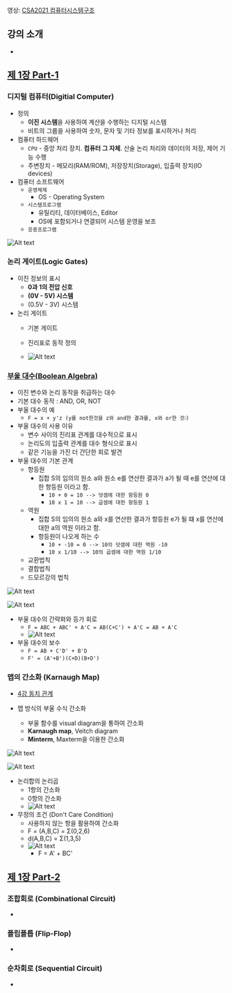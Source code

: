 영상: [CSA2021 컴퓨터시스템구조](https://www.youtube.com/playlist?list=PLc8fQ-m7b1hCHTT7VH2oo0Ng7Et096dYc)

## 강의 소개
- 

## [제 1장 Part-1](https://www.youtube.com/watch?v=SG89LOgT7Vc&list=PLc8fQ-m7b1hCHTT7VH2oo0Ng7Et096dYc&index=2)

### 디지털 컴퓨터(Digitial Computer)

- 정의
  - **이진 시스템**을 사용하여 계산을 수행하는 디지털 시스템
  - 비트의 그룹을 사용하여 숫자, 문자 및 기타 정보를 표시하거나 처리
- 컴퓨터 하드웨어
  - `CPU` - 중앙 처리 장치. **컴퓨터 그 자체**. 산술 논리 처리와 데이터의 저장, 제어 기능 수행
  - 주변장치 - 메모리(RAM/ROM), 저장장치(Storage), 입출력 장치(IO devices)
- 컴퓨터 소프트웨어
  - `운영체제`
    - OS - Operating System
  - `시스템프로그램`
    - 유틸리티, 데이터베이스, Editor
    - OS에 포함되거나 연결되어 시스템 운영을 보조
  - `응용프로그램`

![Alt text](../img/CSA_01.png)

### 논리 게이트(Logic Gates)
- 이진 정보의 표시
  - **0과 1의 전압 신호**
  - **(0V - 5V) 시스템**
  - (0.5V - 3V) 시스템
- 논리 게이트
  - 기본 게이트
  - 진리표로 동작 정의

  - ![Alt text](../img/CSA_01.png)

### [부울 대수(Boolean Algebra)](/이산-수학/명제,추론,귀납,부울대수/부울-대수.md)
- 이진 변수와 논리 동작을 취급하는 대수
- 기본 대수 동작 : AND, OR, NOT
- 부울 대수의 예
  - `F = x + y'z (y를 not한것을 z와 and한 결과를, x와 or한 것❕)`
- 부울 대수의 사용 이유
  - 변수 사이의 진리표 관계를 대수적으로 표시
  - 논리도의 입출력 관계를 대수 형식으로 표시
  - 같은 기능을 가진 더 간단한 회로 발견
- 부울 대수의 기본 관계
  - 항등원
    - 집합 S의 임의의 원소 a와 원소 e를 연산한 결과가 a가 될 때 e를 연산에 대한 항등원 이라고 함.
      - `10 + 0 = 10 --> 덧셈에 대한 항등원 0`
      - `10 x 1 = 10 --> 곱셈에 대한 항등원 1`
  - 역원
    - 집합 S의 임의의 원소 a와 x를 연산한 결과가 항등원 e가 될 떄 x를 연산에 대한 a의 역원 이라고 함.
    - 항등원이 나오게 하는 수
      - `10 + -10 = 0 --> 10의 덧셈에 대한 역원 -10`
      - `10 x 1/10 --> 10의 곱셈에 대한 역원 1/10`
  - 교환법칙
  - 결합법칙
  - 드모르강의 법칙

![Alt text](../img/CSA_03.png)

![Alt text](../img/CSA_04.png)

- 부울 대수의 간략화와 등가 회로
  - `F = ABC + ABC' + A'C = AB(C+C') + A'C = AB + A'C`
  - ![Alt text](../img/CSA_05.png)
- 부울 대수의 보수
  - `F = AB + C'D' + B'D`
  - `F' = (A'+B')(C+D)(B+D')`

### 맵의 간소화 (Karnaugh Map)
- [4강 동치 관계](/이산-수학/이산수학-기초/동치-관계.md)

- 맵 방식의 부울 수식 간소화
  - 부울 함수를 visual diagram을 통하여 간소화
  - **Karnaugh map**, Veitch diagram
  - **Minterm**, Maxterm을 이용한 간소화

![Alt text](../img/CSA_06.png)

![Alt text](../img/CSA_07.png)

- 논리합의 논리곱
  - 1항의 간소화
  - 0항의 간소화
  - ![Alt text](../img/CSA_08.png)
- 무정의 조건 (Don't Care Condition)
  - 사용하지 않는 항을 활용하여 간소화
  - F = (A,B,C) = Σ(0,2,6)
  - d(A,B,C) = Σ(1,3,5)
  - ![Alt text](../img/CSA_10.png)
    - F = A' + BC'

## [제 1장 Part-2](https://www.youtube.com/watch?v=gn5z3Un_qqM&list=PLc8fQ-m7b1hCHTT7VH2oo0Ng7Et096dYc&index=3)

### 조합회로 (Combinational Circuit)
- 

### 플립플롭 (Flip-Flop)
- 

### 순차회로 (Sequential Circuit)
- 